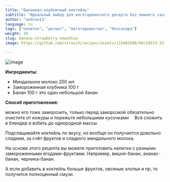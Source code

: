 ```yaml
---
title: "Бананово-клубничный коктейль"
subtitle: "Идеальный выбор для вегетарианского десерта без лишнего сахара.."
author: "andron13"
language: ru
tags: ["напиток", "десерт", "вегетарианство", "безсахара"]
weight: 20
slug: banana-strawberry-smoothie
image: https://github.com/stroich/recipes/assets/115462690/b6c18573-3375-4506-85f7-743e2ab0c405

---
```


![image](https://github.com/stroich/recipes/assets/115462690/b6c18573-3375-4506-85f7-743e2ab0c405)

**Ингредиенты:**

* Миндальное молоко 200 мл
* Замороженная клубника 100 г
* Банан 100 г
  это один небольшой банан


**Способ приготовления:**

можно его тоже заморозить, только перед заморозкой обязательно очистите от кожуры и порежьте небольшими кусочками
⠀
Всё сложить в блендер и взбить до однородной массы.

Подслащивайте коктейль по вкусу, но вообще он получается довольно сладким, за счёт фруктов и сладкого миндального молока.

На основе этого рецепта вы можете приготовить напитки с разными замороженными ягодами-фруктами. Например, вишня-банан, ананас-банан, черника-банан.

А если добавить в коктейль больше фруктов, овсяные хлопья и пр, то получится полноценный смузи.

